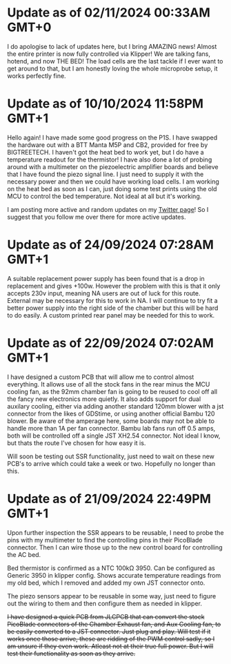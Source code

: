 # Update as of 02/11/2024 00:33AM GMT+0

I do apologise to lack of updates here, but I bring AMAZING news! Almost the entire printer is now fully controlled via Klipper! We are talking fans, hotend, and now THE BED! The load cells are the last tackle if I ever want to get around to that, but I am honestly loving the whole microprobe setup, it works perfectly fine.

# Update as of 10/10/2024 11:58PM GMT+1

Hello again! I have made some good progress on the P1S. I have swapped the hardware out with a BTT Manta M5P and CB2, provided for free by BIGTREETECH. I haven't got the heat bed to work yet, but I do have a temperature readout for the thermistor! I have also done a lot of probing around with a multimeter on the piezoelectric amplifier boards and believe that I have found the piezo signal line. I just need to supply it with the necessary power and then we could have working load cells. I am working on the heat bed as soon as I can, just doing some test prints using the old MCU to control the bed temperature. Not ideal at all but it's working.

I am posting more active and random updates on my [Twitter page](https://x.com/chazmakes/)! So I suggest that you follow me over there for more active updates.

# Update as of 24/09/2024 07:28AM GMT+1

A suitable replacement power supply has been found that is a drop in replacement and gives +100w. However the problem with this is that it only accepts 230v input, meaning NA users are out of luck for this route. External may be necessary for this to work in NA. I will continue to try fit a better power supply into the right side of the chamber but this will be hard to do easily. A custom printed rear panel may be needed for this to work.

# Update as of 22/09/2024 07:02AM GMT+1

I have designed a custom PCB that will allow me to control almost everything. It allows use of all the stock fans in the rear minus the MCU cooling fan, as the 92mm chamber fan is going to be reused to cool off all the fancy new electronics more quietly.
It also adds support for dual auxilary cooling, either via adding another standard 120mm blower with a jst connector from the likes of GDStime, or using another official Bambu 120 blower. Be aware of the amperage here, some boards may not be able to handle more than 1A per fan connector. Bambu lab fans run off 0.5 amps, both will be controlled off a single JST XH2.54 connector. Not ideal I know, but thats the route I've chosen for how easy it is.

Will soon be testing out SSR functionality, just need to wait on these new PCB's to arrive which could take a week or two. Hopefully no longer than this.

# Update as of 21/09/2024 22:49PM GMT+1

Upon further inspection the SSR appears to be reusable, I need to probe the pins with my multimeter to find the controlling pins in their PicoBlade connector. Then I can wire those up to the new control board for controlling the AC bed.

Bed thermistor is confirmed as a NTC 100kΩ 3950. Can be configured as Generic 3950 in klipper config. Shows accurate temperature readings from my old bed, which I removed and added my own JST connector onto.

The piezo sensors appear to be reusable in some way, just need to figure out the wiring to them and then configure them as needed in klipper.

~~I have designed a quick PCB from JLCPCB that can convert the stock PicoBlade connectors of the Chamber Exhaust fan, and Aux Cooling fan, to be easily converted to a JST connector. Just plug and play. Will test if it works once those arrive, these are ridding of the PWM control sadly, so I am unsure if they even work. Atleast not at their true full power. But I will test their functionality as soon as they arrive.~~
